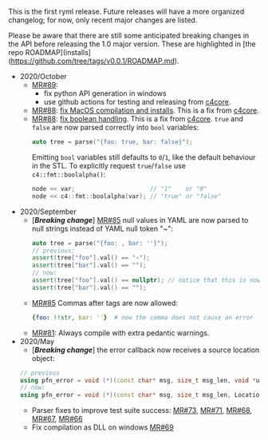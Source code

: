 This is the first ryml release. Future releases will have a more organized
changelog; for now, only recent major changes are listed.

Please be aware that there are still some anticipated breaking changes in the
API before releasing the 1.0 major version. These are highlighted in [the
repo ROADMAP](installs](https://github.com/tree/tags/v0.0.1/ROADMAP.md).

* 2020/October
  * [MR#89](https://github.com/biojppm/rapidyaml/pull/89):
     * fix python API generation in windows
     * use github actions for testing and releasing
     from [c4core](https://github.com/biojppm/cmake/issues/1).
  * [MR#88](https://github.com/biojppm/rapidyaml/pull/88): [fix MacOS
    compilation and
    installs](https://github.com/biojppm/rapidyaml/issues/75). This is a fix
     from [c4core](https://github.com/biojppm/cmake/issues/1).
  * [MR#88](https://github.com/biojppm/rapidyaml/pull/88): [fix boolean
     handling](https://github.com/biojppm/rapidyaml/issues/74). This is a fix
     from [c4core](https://github.com/biojppm/c4core/pull/18/).  `true` and
     `false` are now parsed correctly into `bool` variables:
    ```c++
    auto tree = parse("{foo: true, bar: false}");
    ```
     Emitting `bool`
     variables still defaults to `0`/`1`, like the default behaviour in the
     STL. To explicitly request `true`/`false` use `c4::fmt::boolalpha()`:
    ```c++
    node << var;                     // "1"    or "0"
    node << c4::fmt::boolalpha(var); // "true" or "false"
    ```
* 2020/September
  * [***Breaking change***] [MR#85](https://github.com/biojppm/rapidyaml/pull/85)
    null values in YAML are now parsed to null
    strings instead of YAML null token "~":
    ```c++
    auto tree = parse("{foo: , bar: ''}");
    // previous:
    assert(tree["foo"].val() == "~");
    assert(tree["bar"].val() == "");
    // now:
    assert(tree["foo"].val() == nullptr); // notice that this is now null
    assert(tree["bar"].val() == "");
    ```
  * [MR#85](https://github.com/biojppm/rapidyaml/pull/85) Commas after tags are now allowed:
    ```yaml
    {foo: !!str, bar: ''}  # now the comma does not cause an error
    ```
  * [MR#81](https://github.com/biojppm/rapidyaml/pull/81): Always compile
    with extra pedantic warnings.
* 2020/May
  *  [***Breaking change***] the error callback now receives a source location object:
    ```c++
    // previous
    using pfn_error = void (*)(const char* msg, size_t msg_len, void *user_data);
    // now:
    using pfn_error = void (*)(const char* msg, size_t msg_len, Location location, void *user_data);
    ```
  * Parser fixes to improve test suite success:
    [MR#73](https://github.com/biojppm/rapidyaml/pull/73),
    [MR#71](https://github.com/biojppm/rapidyaml/pull/71),
    [MR#68](https://github.com/biojppm/rapidyaml/pull/68),
    [MR#67](https://github.com/biojppm/rapidyaml/pull/67),
    [MR#66](https://github.com/biojppm/rapidyaml/pull/66)
  * Fix compilation as DLL on windows [MR#69](https://github.com/biojppm/rapidyaml/pull/69)
